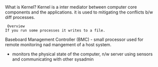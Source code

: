What is Kernel? 
Kernel is a inter mediator between computer core components and the applications. it is used to mitigating the conflicts b/w diff processes.

	 Overview
	If you run some processes it writes to a file.

Baseboard Management Controller (BMC) - small processor used for remote monitoring nad mangement of a host system. 
* monitors the physical state of the computer, n/w server using sensors and communicating with other sysadmin
